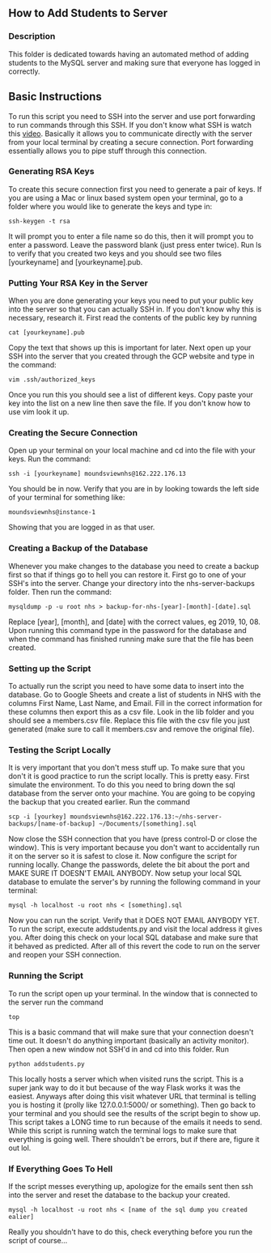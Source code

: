 ## How to Add Students to Server

### Description

This folder is dedicated towards having an automated method of adding students to the MySQL server and making sure that everyone has logged in correctly.

## Basic Instructions

To run this script you need to SSH into the server and use port forwarding to run commands through this SSH. If you don't know what SSH is watch this [video](https://www.youtube.com/watch?v=z7jVOenqFYk). Basically it allows you to communicate directly with the server from your local terminal by creating a secure connection. Port forwarding essentially allows you to pipe stuff through this connection.

### Generating RSA Keys

To create this secure connection first you need to generate a pair of keys. If you are using a Mac or linux based system open your terminal, go to a folder where you would like to generate the keys and type in:
```
ssh-keygen -t rsa
```
It will prompt you to enter a file name so do this, then it will prompt you to enter a password. Leave the password blank (just press enter twice). Run ls to verify that you created two keys and you should see two files [yourkeyname] and [yourkeyname].pub.

### Putting Your RSA Key in the Server

When you are done generating your keys you need to put your public key into the server so that you can actually SSH in. If you don't know why this is necessary, research it. First read the contents of the public key by running
```
cat [yourkeyname].pub
```
Copy the text that shows up this is important for later. Next open up your SSH into the server that you created through the GCP website and type in the command:
```
vim .ssh/authorized_keys
```
Once you run this you should see a list of different keys. Copy paste your key into the list on a new line then save the file. If you don't know how to use vim look it up.

### Creating the Secure Connection

Open up your terminal on your local machine and cd into the file with your keys. Run the command:
```
ssh -i [yourkeyname] moundsviewnhs@162.222.176.13
```
You should be in now. Verify that you are in by looking towards the left side of your terminal for something like:
```
moundsviewnhs@instance-1
```
Showing that you are logged in as that user.

### Creating a Backup of the Database

Whenever you make changes to the database you need to create a backup first so that if things go to hell you can restore it. First go to one of your SSH's into the server. Change your directory into the nhs-server-backups folder. Then run the command:
```
mysqldump -p -u root nhs > backup-for-nhs-[year]-[month]-[date].sql
```
Replace [year], [month], and [date] with the correct values, eg 2019, 10, 08. Upon running this command type in the password for the database and when the command has finished running make sure that the file has been created.

### Setting up the Script

To actually run the script you need to have some data to insert into the database. Go to Google Sheets and create a list of students in NHS with the columns First Name, Last Name, and Email. Fill in the correct information for these columns then export this as a csv file. Look in the lib folder and you should see a members.csv file. Replace this file with the csv file you just generated (make sure to call it members.csv and remove the original file).

### Testing the Script Locally

It is very important that you don't mess stuff up. To make sure that you don't it is good practice to run the script locally. This is pretty easy. First simulate the environment. To do this you need to bring down the sql database from the server onto your machine. You are going to be copying the backup that you created earlier. Run the command
```
scp -i [yourkey] moundsviewnhs@162.222.176.13:~/nhs-server-backups/[name-of-backup] ~/Documents/[something].sql
```
Now close the SSH connection that you have (press control-D or close the window). This is very important because you don't want to accidentally run it on the server so it is safest to close it. Now configure the script for running locally. Change the passwords, delete the bit about the port and MAKE SURE IT DOESN'T EMAIL ANYBODY.
Now setup your local SQL database to emulate the server's by running the following command in your terminal:
```
mysql -h localhost -u root nhs < [something].sql
```
Now you can run the script. Verify that it DOES NOT EMAIL ANYBODY YET. To run the script, execute addstudents.py and visit the local address it gives you. After doing this check on your local SQL database and make sure that it behaved as predicted. After all of this revert the code to run on the server and reopen your SSH connection.

### Running the Script

To run the script open up your terminal. In the window that is connected to the server run the command
```
top
```
This is a basic command that will make sure that your connection doesn't time out. It doesn't do anything important (basically an activity monitor). Then open a new window not SSH'd in and cd into this folder. Run
```
python addstudents.py
```
This locally hosts a server which when visited runs the script. This is a super jank way to do it but because of the way Flask works it was the easiest. Anyways after doing this visit whatever URL that terminal is telling you is hosting it (prolly like 127.0.0.1:5000/ or something). Then go back to your terminal and you should see the results of the script begin to show up. This script takes a LONG time to run because of the emails it needs to send. While this script is running watch the terminal logs to make sure that everything is going well. There shouldn't be errors, but if there are, figure it out lol.

### If Everything Goes To Hell

If the script messes everything up, apologize for the emails sent then ssh into the server and reset the database to the backup your created.
```
mysql -h localhost -u root nhs < [name of the sql dump you created ealier]
```
Really you shouldn't have to do this, check everything before you run the script of course...
